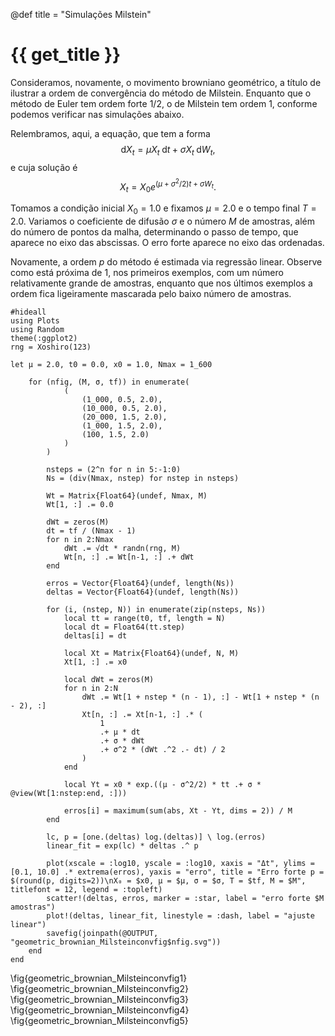 @def title = "Simulações Milstein"

# {{ get_title }}

Consideramos, novamente, o movimento browniano geométrico, a título de ilustrar a ordem de convergência do método de Milstein. Enquanto que o método de Euler tem ordem forte $1/2,$ o de Milstein tem ordem $1,$ conforme podemos verificar nas simulações abaixo.

Relembramos, aqui, a equação, que tem a forma
$$
\mathrm{d}X_t = \mu X_t \;\mathrm{d}t + \sigma X_t \;\mathrm{d}W_t,
$$
e cuja solução é
$$
X_t = X_0 e^{(\mu + \sigma^2/2)t + \sigma W_t}.
$$

Tomamos a condição inicial $X_0 = 1.0$ e fixamos $\mu = 2.0$ e o tempo final $T = 2.0.$ Variamos o coeficiente de difusão $\sigma$ e o número $M$ de amostras, além do número de pontos da malha, determinando o passo de tempo, que aparece no eixo das abscissas. O erro forte aparece no eixo das ordenadas.

Novamente, a ordem $p$ do método é estimada via regressão linear. Observe como está próxima de $1,$ nos primeiros exemplos, com um número relativamente grande de amostras, enquanto que nos últimos exemplos a ordem fica ligeiramente mascarada pelo baixo número de amostras.

```julia:geometric_brownian_EMconv
#hideall
using Plots
using Random
theme(:ggplot2)
rng = Xoshiro(123)

let μ = 2.0, t0 = 0.0, x0 = 1.0, Nmax = 1_600

    for (nfig, (M, σ, tf)) in enumerate(
            (
                (1_000, 0.5, 2.0),
                (10_000, 0.5, 2.0),
                (20_000, 1.5, 2.0),
                (1_000, 1.5, 2.0),
                (100, 1.5, 2.0)
            )
        )

        nsteps = (2^n for n in 5:-1:0)
        Ns = (div(Nmax, nstep) for nstep in nsteps)

        Wt = Matrix{Float64}(undef, Nmax, M)
        Wt[1, :] .= 0.0

        dWt = zeros(M)
        dt = tf / (Nmax - 1)
        for n in 2:Nmax
            dWt .= √dt * randn(rng, M)
            Wt[n, :] .= Wt[n-1, :] .+ dWt
        end

        erros = Vector{Float64}(undef, length(Ns))
        deltas = Vector{Float64}(undef, length(Ns))

        for (i, (nstep, N)) in enumerate(zip(nsteps, Ns))
            local tt = range(t0, tf, length = N)
            local dt = Float64(tt.step)
            deltas[i] = dt

            local Xt = Matrix{Float64}(undef, N, M)
            Xt[1, :] .= x0

            local dWt = zeros(M)
            for n in 2:N
                dWt .= Wt[1 + nstep * (n - 1), :] - Wt[1 + nstep * (n - 2), :]
                Xt[n, :] .= Xt[n-1, :] .* (
                    1 
                    .+ μ * dt
                    .+ σ * dWt
                    .+ σ^2 * (dWt .^2 .- dt) / 2
                )
            end

            local Yt = x0 * exp.((μ - σ^2/2) * tt .+ σ * @view(Wt[1:nstep:end, :]))

            erros[i] = maximum(sum(abs, Xt - Yt, dims = 2)) / M
        end

        lc, p = [one.(deltas) log.(deltas)] \ log.(erros)
        linear_fit = exp(lc) * deltas .^ p

        plot(xscale = :log10, yscale = :log10, xaxis = "Δt", ylims = [0.1, 10.0] .* extrema(erros), yaxis = "erro", title = "Erro forte p = $(round(p, digits=2))\nX₀ = $x0, μ = $μ, σ = $σ, T = $tf, M = $M", titlefont = 12, legend = :topleft)
        scatter!(deltas, erros, marker = :star, label = "erro forte $M amostras")
        plot!(deltas, linear_fit, linestyle = :dash, label = "ajuste linear")
        savefig(joinpath(@OUTPUT, "geometric_brownian_Milsteinconvfig$nfig.svg"))
    end
end
```

\fig{geometric_brownian_Milsteinconvfig1}
\fig{geometric_brownian_Milsteinconvfig2}
\fig{geometric_brownian_Milsteinconvfig3}
\fig{geometric_brownian_Milsteinconvfig4}
\fig{geometric_brownian_Milsteinconvfig5}
